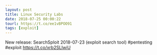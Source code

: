 ```yaml
---
layout: post
title: Linux Security Labs
date: 2018-07-25 00:00:22
tourl: https://t.co/ee1vBPOO91
tags: [exploit]
---
```

New release: SearchSploit 2018-07-23 (exploit search tool) #pentesting #exploit https://t.co/xrb2SLIwiU